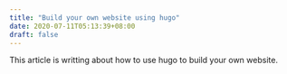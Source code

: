 ```yaml
---
title: "Build your own website using hugo"
date: 2020-07-11T05:13:39+08:00
draft: false
---
```


This article is writting about how to use hugo to build your own website.
